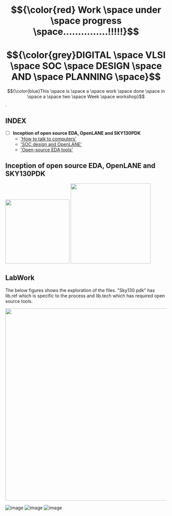 # $${\color{red} Work \space under \space progress \space...............!!!!!}$$


# $${\color{grey}DIGITAL \space VLSI \space SOC \space DESIGN \space AND \space PLANNING \space}$$
$${\color{blue}This \space is \space a \space work \space done \space in \space a \space two \space Week \space workshop}$$.

## INDEX
- [ ] **Inception of open source EDA, OpenLANE and SKY130PDK**
    - ['How to talk to computers'](#basics)
    - ['SOC design and OpenLANE'](#design)
    - ['Open-source EDA tools'](#tools)
  


## Inception of open source EDA, OpenLANE and SKY130PDK

<img src="https://github.com/Meghashree-H-S/DIGITAL-VLSI-SOC-DESIGN-AND-PLANNING/assets/44599861/37c0e7d2-e0ab-4cfb-84fe-5361b91d2d98" width="200" />

<img src="https://github.com/Meghashree-H-S/DIGITAL-VLSI-SOC-DESIGN-AND-PLANNING/assets/44599861/3246456f-d984-4fea-9781-da360f5a79be" width="250" />


## LabWork
The below figures shows the exploration of the files. "Sky130 pdk" has lib.ref which is specific to the process and lib.tech which has required open source tools.

<img src="https://github.com/Meghashree-H-S/DIGITAL-VLSI-SOC-DESIGN-AND-PLANNING/assets/44599861/178fd269-c15e-4923-92e0-3faee4aa126f" width="600" />

![image](https://github.com/Meghashree-H-S/DIGITAL-VLSI-SOC-DESIGN-AND-PLANNING/assets/44599861/f55bac9a-a9d5-49d4-8927-ddde01a936d4)
![image](https://github.com/Meghashree-H-S/DIGITAL-VLSI-SOC-DESIGN-AND-PLANNING/assets/44599861/c151c991-e6e0-41ca-b549-34edef8326ef)
![image](https://github.com/Meghashree-H-S/DIGITAL-VLSI-SOC-DESIGN-AND-PLANNING/assets/44599861/b77677c9-227a-4514-9641-edcffd56131b)

